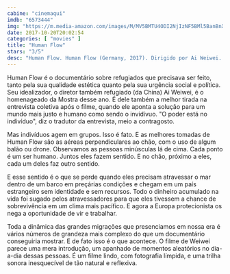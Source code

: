 ```yaml
---
cabine: "cinemaqui"
imdb: "6573444"
img: "https://m.media-amazon.com/images/M/MV5BMTU4ODI2NjIzNF5BMl5BanBnXkFtZTgwNDQwMzUyMzI@._V1_SY150_CR0,0,101,150_.jpg"
date: 2017-10-20T20:02:54
categories: [ "movies" ]
title: "Human Flow"
stars: "3/5"
desc: "Human Flow. Human Flow (Germany, 2017). Dirigido por Ai Weiwei. Escrito por Chin-Chin Yap, Tim Finch, Boris Cheshirkov. Com Israa Abboud (Herself), Hiba Abed (Herself), Rami Abu Sondos (Himself), Asmaa Al-Bahiyya (Herself), Eman Al-Masina (Herself), Maya Ameratunga (Herself), Hanan Ashrawi (Interviewee), Peter Bouckaert (Himself), Boris Cheshirkov (Himself)."
---
```

Human Flow é o documentário sobre refugiados que precisava ser feito, tanto pela sua qualidade estética quanto pela sua urgência social e política. Seu idealizador, o diretor também refugiado (da China) Ai Weiwei, é o homenageado da Mostra desse ano. É dele também a melhor tirada na entrevista coletiva após o filme, quando ele aponta a solução para um mundo mais justo e humano como sendo o invidívuo. "O poder está no indivíduo", diz o tradutor da entrevista, meio a contragosto.

Mas indivíduos agem em grupos. Isso é fato. E as melhores tomadas de Human Flow são as aéreas perpendiculares ao chão, com o uso de algum balão ou drone. Observamos as pessoas minúsculas lá de cima. Cada ponto é um ser humano. Juntos eles fazem sentido. E no chão, próximo a eles, cada um deles faz outro sentido.

E esse sentido é o que se perde quando eles precisam atravessar o mar dentro de um barco em preçárias condições e chegam em um país estrangeiro sem identidade e sem recursos. Todo o dinheiro acumulado na vida foi sugado pelos atravessadores para que eles tivessem a chance de sobrevivência em um clima mais pacífico. E agora a Europa protecionista os nega a oportunidade de vir e trabalhar.

Toda a dinâmica das grandes migrações que presenciamos em nossa era é vários números de grandeza mais complexo do que um documentário conseguiria mostrar. E de fato isso é o que acontece. O filme de Weiwei parece uma mera introdução, um apanhado de momentos aleatórios no dia-a-dia dessas pessoas. É um filme lindo, com fotografia límpida, e uma trilha sonora inesquecível de tão natural e reflexiva.
